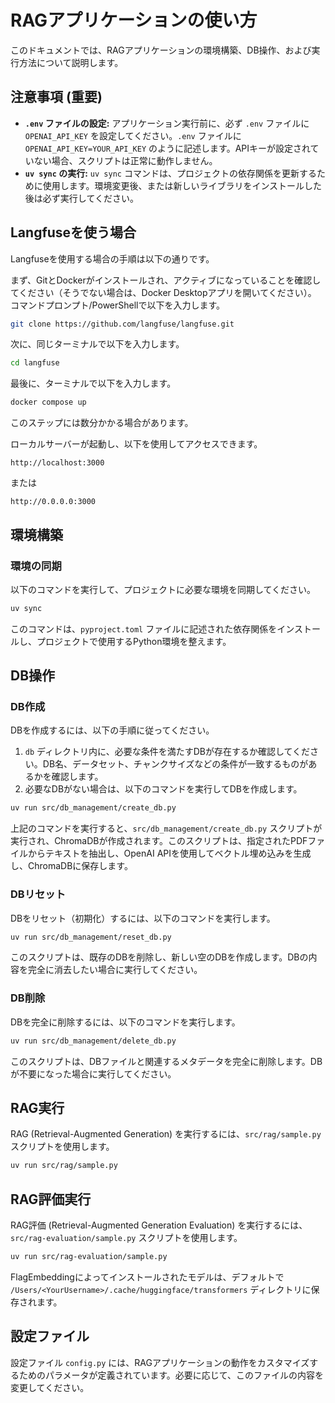 # RAGアプリケーションの使い方

このドキュメントでは、RAGアプリケーションの環境構築、DB操作、および実行方法について説明します。

## 注意事項 (重要)

- **`.env` ファイルの設定:** アプリケーション実行前に、必ず `.env` ファイルに `OPENAI_API_KEY` を設定してください。`.env` ファイルに `OPENAI_API_KEY=YOUR_API_KEY` のように記述します。APIキーが設定されていない場合、スクリプトは正常に動作しません。
- **`uv sync` の実行:** `uv sync` コマンドは、プロジェクトの依存関係を更新するために使用します。環境変更後、または新しいライブラリをインストールした後は必ず実行してください。

## Langfuseを使う場合

Langfuseを使用する場合の手順は以下の通りです。

まず、GitとDockerがインストールされ、アクティブになっていることを確認してください（そうでない場合は、Docker Desktopアプリを開いてください）。
コマンドプロンプト/PowerShellで以下を入力します。

```bash
git clone https://github.com/langfuse/langfuse.git
```

次に、同じターミナルで以下を入力します。

```bash
cd langfuse
```

最後に、ターミナルで以下を入力します。

```bash
docker compose up
```

このステップには数分かかる場合があります。

ローカルサーバーが起動し、以下を使用してアクセスできます。

```
http://localhost:3000
```

または

```
http://0.0.0.0:3000
```

## 環境構築

### 環境の同期

以下のコマンドを実行して、プロジェクトに必要な環境を同期してください。

```bash
uv sync
```

このコマンドは、`pyproject.toml` ファイルに記述された依存関係をインストールし、プロジェクトで使用するPython環境を整えます。

## DB操作

### DB作成

DBを作成するには、以下の手順に従ってください。

1.  `db` ディレクトリ内に、必要な条件を満たすDBが存在するか確認してください。DB名、データセット、チャンクサイズなどの条件が一致するものがあるかを確認します。
2.  必要なDBがない場合は、以下のコマンドを実行してDBを作成します。

```bash
uv run src/db_management/create_db.py
```

上記のコマンドを実行すると、`src/db_management/create_db.py` スクリプトが実行され、ChromaDBが作成されます。このスクリプトは、指定されたPDFファイルからテキストを抽出し、OpenAI APIを使用してベクトル埋め込みを生成し、ChromaDBに保存します。

### DBリセット

DBをリセット（初期化）するには、以下のコマンドを実行します。

```bash
uv run src/db_management/reset_db.py
```

このスクリプトは、既存のDBを削除し、新しい空のDBを作成します。DBの内容を完全に消去したい場合に実行してください。

### DB削除

DBを完全に削除するには、以下のコマンドを実行します。

```bash
uv run src/db_management/delete_db.py
```

このスクリプトは、DBファイルと関連するメタデータを完全に削除します。DBが不要になった場合に実行してください。

## RAG実行

RAG (Retrieval-Augmented Generation) を実行するには、`src/rag/sample.py` スクリプトを使用します。

```bash
uv run src/rag/sample.py
```

## RAG評価実行

RAG評価 (Retrieval-Augmented Generation Evaluation) を実行するには、`src/rag-evaluation/sample.py` スクリプトを使用します。

```bash
uv run src/rag-evaluation/sample.py
```

FlagEmbeddingによってインストールされたモデルは、デフォルトで `/Users/<YourUsername>/.cache/huggingface/transformers` ディレクトリに保存されます。

## 設定ファイル

設定ファイル `config.py` には、RAGアプリケーションの動作をカスタマイズするためのパラメータが定義されています。必要に応じて、このファイルの内容を変更してください。
